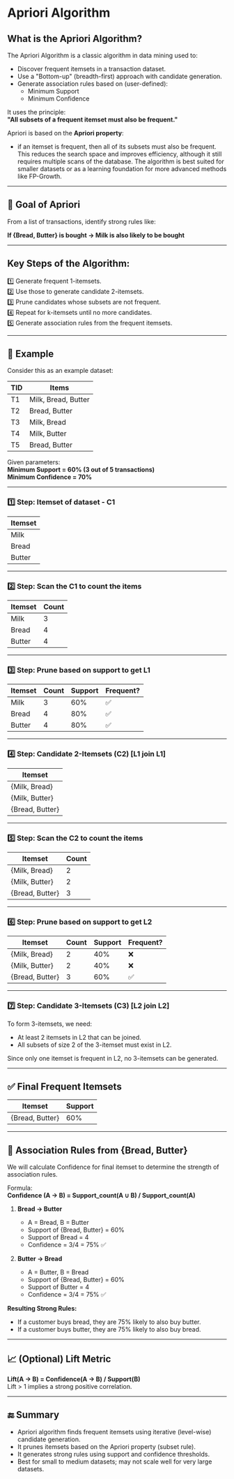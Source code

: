 # Apriori Algorithm

## What is the Apriori Algorithm?
The Apriori Algorithm is a classic algorithm in data mining used to:
- Discover frequent itemsets in a transaction dataset.
- Use a "Bottom-up" (breadth-first) approach with candidate generation.
- Generate association rules based on (user-defined):
  - Minimum Support
  - Minimum Confidence

It uses the principle:  
**"All subsets of a frequent itemset must also be frequent."**

Apriori is based on the **Apriori property**: 
- if an itemset is frequent, then all of its subsets must also be frequent. This reduces the search space and improves efficiency, although it still requires multiple scans of the database. The algorithm is best suited for smaller datasets or as a learning foundation for more advanced methods like FP-Growth.

---

## 🎯 Goal of Apriori
From a list of transactions, identify strong rules like:

**If {Bread, Butter} is bought → Milk is also likely to be bought**

---

## Key Steps of the Algorithm:

1️⃣ Generate frequent 1-itemsets.  
2️⃣ Use those to generate candidate 2-itemsets.  
3️⃣ Prune candidates whose subsets are not frequent.  
4️⃣ Repeat for k-itemsets until no more candidates.  
5️⃣ Generate association rules from the frequent itemsets.

---

## 📝 Example

Consider this as an example dataset:

| TID | Items               |
|-----|---------------------|
| T1  | Milk, Bread, Butter |
| T2  | Bread, Butter       |
| T3  | Milk, Bread         |
| T4  | Milk, Butter        |
| T5  | Bread, Butter       |

Given parameters:  
**Minimum Support = 60% (3 out of 5 transactions)**  
**Minimum Confidence = 70%**

---

### 1️⃣ Step: Itemset of dataset - C1

| Itemset | 
|---------|
| Milk    |
| Bread   |
| Butter  |

---

### 2️⃣ Step: Scan the C1 to count the items

| Itemset | Count |
|---------|-------|
| Milk    | 3     |
| Bread   | 4     |
| Butter  | 4     |

---

### 3️⃣ Step: Prune based on support to get L1

| Itemset | Count | Support | Frequent? |
|---------|-------|---------|-----------|
| Milk    | 3     | 60%     | ✅        |
| Bread   | 4     | 80%     | ✅        |
| Butter  | 4     | 80%     | ✅        |

---

### 4️⃣ Step: Candidate 2-Itemsets (C2) [L1 join L1]

| Itemset         |
|-----------------|
| {Milk, Bread}   |
| {Milk, Butter}  |
| {Bread, Butter} |

---

### 5️⃣ Step: Scan the C2 to count the items

| Itemset          | Count |
|------------------|-------|
| {Milk, Bread}    |   2   |
| {Milk, Butter}   |   2   |
| {Bread, Butter}  |   3   |

---

### 6️⃣ Step: Prune based on support to get L2

| Itemset         | Count | Support | Frequent? |
|-----------------|-------|---------|-----------|
| {Milk, Bread}   |   2   | 40%     | ❌        |
| {Milk, Butter}  |   2   | 40%     | ❌        |
| {Bread, Butter} |   3   | 60%     | ✅        |

---

### 7️⃣ Step: Candidate 3-Itemsets (C3) [L2 join L2]
To form 3-itemsets, we need:
- At least 2 itemsets in L2 that can be joined.
- All subsets of size 2 of the 3-itemset must exist in L2.

Since only one itemset is frequent in L2, no 3-itemsets can be generated.

---

## ✅ Final Frequent Itemsets

| Itemset         | Support |
|-----------------|---------|
| {Bread, Butter} | 60%     |

---

## 🧾 Association Rules from {Bread, Butter} 

We will calculate Confidence for final itemset to determine the strength of association rules.

Formula:  
**Confidence (A → B) = Support_count(A ∪ B) / Support_count(A)**

1. **Bread → Butter**
   - A = Bread, B = Butter  
   - Support of {Bread, Butter} = 60%  
   - Support of Bread = 4  
   - Confidence = 3/4 = 75% ✅

2. **Butter → Bread**
   - A = Butter, B = Bread  
   - Support of {Bread, Butter} = 60%  
   - Support of Butter = 4  
   - Confidence = 3/4 = 75% ✅

**Resulting Strong Rules:**
- If a customer buys bread, they are 75% likely to also buy butter.
- If a customer buys butter, they are 75% likely to also buy bread.

---

## 📈 (Optional) Lift Metric

**Lift(A → B) = Confidence(A → B) / Support(B)**  
Lift > 1 implies a strong positive correlation.

---

## 🔚 Summary

- Apriori algorithm finds frequent itemsets using iterative (level-wise) candidate generation.
- It prunes itemsets based on the Apriori property (subset rule).
- It generates strong rules using support and confidence thresholds.
- Best for small to medium datasets; may not scale well for very large datasets.
